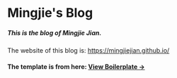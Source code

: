 # Mingjie's Blog

##### This is the blog of Mingjie Jian.

The website of this blog is: https://mingjiejian.github.io/

#### The template is from here: [View Boilerplate &rarr;](http://huangxuan.me/huxblog-boilerplate/)

